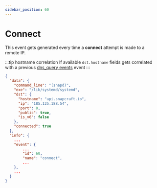 ```yaml
---
sidebar_position: 60
---
```


# Connect

This event gets generated every time a **connect** attempt is made to a remote IP.

:::tip hostname correlation
If available `dst.hostname` fields gets correlated with a previous [dns_query events](dns_query) event
:::


```json
{
  "data": {
    "command_line": "(snapd)",
    "exe": "/lib/systemd/systemd",
    "dst": {
      "hostname": "api.snapcraft.io",
      "ip": "185.125.188.54",
      "port": 0,
      "public": true,
      "is_v6": false
    },
    "connected": true
  },
  "info": {
    ...
    "event": {
        ...
        "id": 60,
        "name": "connect",
        ...
    },
    ...
  }
}
```
